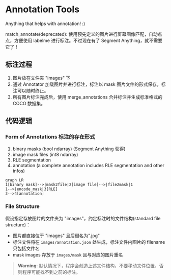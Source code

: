 # Annotation Tools

Anything that helps with annotation! :)

match_annotate(deprecated): 使用预先定义的图片进行屏幕图像匹配，自动点点，方便使用 labelme 进行标注。不过现在有了 Segment Anything，就不需要它了！ 

## 标注过程

1. 图片放在文件夹 "images" 下
2. 通过 Annotator 加载图片并进行标注，标注以 mask 图片文件的形式保存，标注可以随时终止。
3. 所有图片标注完成后，使用 merge_annotations 合并标注并生成标准格式的 COCO 数据集。

## 代码逻辑

### Form of Annotations 标注的存在形式

1. binary masks (bool ndarray) (Segment Anything 获得)
2. image mask files (int8 ndarray)
3. RLE segmentation
4. annotation (a complete annotation includes RLE segmentation and other infos)

```mermaid
graph LR
1[binary mask]-->|mask2file|2[image file]-->|file2mask|1
1-->|encode_mask|3[RLE]
3-->4[annotation]
```

### File Structure

假设指定存放图片的文件夹为 "images"，约定标注时的文件结构(standard file structure)：
- 图片都直接位于 "images" 且后缀名为".jpg"
- 标注文件将在 `images/annotation.json` 处生成，标注文件内图片的 filename 只包括文件名
- mask images 存放于 `images/mask` 且与对应的图片重名

> **Warning**: 默认情况下，程序会创造上述文件结构，不要移动文件位置，否则程序可能找不到之前的标注。
